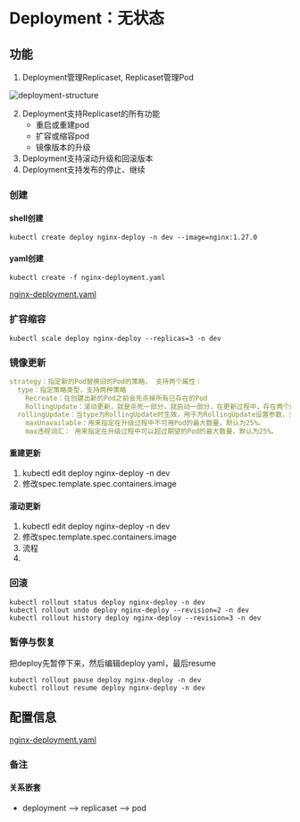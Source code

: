 # Deployment：无状态

## 功能
1. Deployment管理Replicaset, Replicaset管理Pod

![deployment-structure](../kubernetes_learning/asset/资源调度/deployment/deployment_structure.png)

2. Deployment支持Replicaset的所有功能
   - 重启或重建pod
   - 扩容或缩容pod
   - 镜像版本的升级
3. Deployment支持滚动升级和回滚版本
4. Deployment支持发布的停止、继续

### 创建

#### shell创建

```shell
kubectl create deploy nginx-deploy -n dev --image=nginx:1.27.0
```

#### yaml创建

```shell
kubectl create -f nginx-deployment.yaml
```

[nginx-deployment.yaml](./kubernetes_learning/yaml/深度调度/deployment/nginx-deployment.yaml)

### 扩容缩容

```shell
kubectl scale deploy nginx-deploy --replicas=3 -n dev
```

### 镜像更新
```yaml
strategy：指定新的Pod替换旧的Pod的策略， 支持两个属性：
  type：指定策略类型，支持两种策略
    Recreate：在创建出新的Pod之前会先杀掉所有已存在的Pod
    RollingUpdate：滚动更新，就是杀死一部分，就启动一部分，在更新过程中，存在两个版本Pod
  rollingUpdate：当type为RollingUpdate时生效，用于为RollingUpdate设置参数，支持两个属性：
    maxUnavailable：用来指定在升级过程中不可用Pod的最大数量，默认为25%。
    max违规词汇： 用来指定在升级过程中可以超过期望的Pod的最大数量，默认为25%。
```

#### 重建更新
1. kubectl edit deploy nginx-deploy -n dev
2. 修改spec.template.spec.containers.image


#### 滚动更新
1. kubectl edit deploy nginx-deploy -n dev
2. 修改spec.template.spec.containers.image
3. 流程
4. 


### 回滚
```shell
kubectl rollout status deploy nginx-deploy -n dev
kubectl rollout undo deploy nginx-deploy --revision=2 -n dev
kubectl rollout history deploy nginx-deploy --revision=3 -n dev
```



### 暂停与恢复
把deploy先暂停下来，然后编辑deploy yaml，最后resume
```shell
kubectl rollout pause deploy nginx-deploy -n dev
kubectl rollout resume deploy nginx-deploy -n dev
```




## 配置信息

[nginx-deployment.yaml](./kubernetes_learning/yaml/深度调度/deployment/nginx-deployment.yaml)

### 备注

#### 关系嵌套

- deployment --> replicaset --> pod
